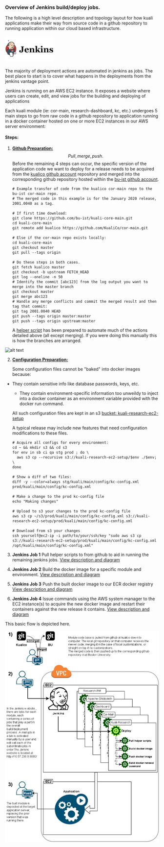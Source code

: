 ### Overview of Jenkins build/deploy jobs.

The following is a high level description and topology layout for how kuali applications make their way from source code in a github repository to running application within our cloud based infrastructure.

#### <img src="images\jenkins1-halfsize.png" alt="jenkins1"/>

The majority of deployment actions are automated in jenkins as jobs. The best place to start is to cover what happens in the deployments from the jenkins vantage point.

Jenkins is running on an AWS EC2 instance. It exposes a website where users can create, edit, and view jobs for the building and deploying of applications

Each kuali module (ie: cor-main, research-dashboard, kc, etc.) undergoes 5 main steps to go from raw code in a github repository to application running in a docker container hosted on one or more EC2 instances in our AWS server environment:

#### Steps:

1. <u>**Github Preparation:**</u>
   $$
   Pull, merge, push.
   $$
   Before the remaining 4 steps can occur, the specific version of the application code we want to deploy for a release needs to be acquired from the [kualico github account](https://github.com/kualico/) repository and merged into the corresponding github repository hosted within the [bu-ist github account](https://github.com/bu-ist?q=&type=&language=).

   ```
   # Example transfer of code from the kualico cor-main repo to the bu-ist cor-main repo.
   # The merged code in this example is for the January 2020 release, 2001.0040 as a tag.
   
   # If first time download:
   git clone https://github.com/bu-ist/kuali-core-main.git
   cd kuali-core-main
   git remote add kualico https://github.com/KualiCo/cor-main.git
   
   # Else if the cor-main repo exists locally:
   cd kuali-core-main
   git checkout master
   git pull --tags origin 
   
   # Do these steps in both cases.
   git fetch kualico master
   git checkout -b upstream FETCH_HEAD
   git log --oneline -n 50
   # Identify the commit [abc123] from the log output you want to merge into the master branch
   git checkout master
   git merge abc123
   # Handle any merge conflicts and commit the merged result and then tag that commit:
   git tag 2001.0040 HEAD
   git push --tags origin master:master
   git push --tags origin upstream:master
   ```

   

   A [helper script](ReleasePrepHelperScript.md) has been prepared to automate much of the actions detailed above (all except merging). 
   If you were doing this manually this is how the branches are arranged.

![alt text](https://github.com/bu-ist/kuali-deployment-overview/blob/master/images/GitRepos.jpg "Git Repos and Branches")
   
      
   
2. **<u>Configuration Preparation:</u>**
   
   Some configuration files cannot be "baked" into docker images because:
   
- They contain sensitive info like database passwords, keys, etc.
   - They contain environment-specific information too unweildy to inject into a docker container as an environment variable provided with the docker run command.
   
   All such configuration files are kept in an s3 [bucket: kuali-research-ec2-setup](https://s3.console.aws.amazon.com/s3/buckets/kuali-research-ec2-setup/?region=us-east-1)
   
   A typical release may include new features that need configuration modifications to these files.
   
   ```
   # Acquire all configs for every environment:
   cd ~ && mkdir s3 && cd s3
   for env in sb ci qa stg prod ; do \
     aws s3 cp --recursive s3://kuali-research-ec2-setup/$env ./$env; \
   done
   
   # Show a diff of two files:
   diff -y --color=always stg/kuali/main/config/kc-config.xml prod/kuali/main/config/kc-config.xml
   
   # Make a change to the prod kc-config file
   echo "Making changes"
   
   # Upload to s3 your changes to the prod kc-config file
   aws s3 cp ~/s3/prod/kuali/main/config/kc-config.xml s3://kuali-research-ec2-setup/prod/kuali/main/config/kc-config.xml
   
   # Download from s3 your changes
   ssh yourself@ec2-ip -i path/to/your/ssh/key "sudo aws s3 cp s3://kuali-research-ec2-setup/prod/kuali/main/config/kc-config.xml /opt/kuali/main/config/kc-config.xml"
   ```
   
   
   
3. **Jenkins Job 1**
   Pull helper scripts to from github to aid in running the remaining jenkins jobs.
   [View description and diagram](Jenkins1.md) 
       

4. **Jenkins Job 2**
   Build the docker image for a specific module and environment.
   [View description and diagram](Jenkins2.md)
       

5. **Jenkins Job 3**
   Push the built docker image to our ECR docker registry
   [View description and diagram](Jenkins3.md)
       

6. **Jenkins Job 4**
   Issue commands using the AWS system manager to the EC2 instance(s) to acquire the new docker image and restart their containers against the new release it contains.
   [View description and diagram](Jenkins4.md)




This basic flow is depicted here.

<img src="images\deployment1.png" alt="deployment1"/>


